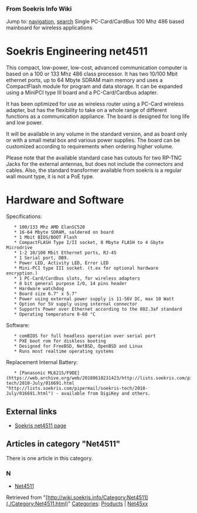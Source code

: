 
### From Soekris Info Wiki



Jump to: [navigation](./Category:Net4511.html#column-one), [search](./Category:Net4511.html#searchInput) 
Single PC-Card/CardBus 100 Mhz 486 based mainboard for wireless applications



#  Soekris Engineering net4511


This compact, low-power, low-cost, advanced communication computer is based on a 100 or 133 Mhz 486 class processor. It has two 10/100 Mbit ethernet ports, up to 64 Mbyte SDRAM main memory and uses a CompactFlash module for program and data storage. It can be expanded using a MiniPCI type III board and a PC-Card/Cardbus adapter. 


It has been optimized for use as wireless router using a PC-Card wireless adapter, but has the flexibility to take on a whole range of different functions as a communication appliance. The board is designed for long life and low power.


It will be available in any volume in the standard version, and as board only or with a small metal box and various power supplies. The board can be customized according to requirements when ordering higher volume.


Please note that the available standard case has cutouts for two RP-TNC Jacks for the external antennas, but does not include the connectors and cables. Also, the standard transformer available from soekris is a regular wall mount type, it is not a PoE type.



#  Hardware and Software


Specifications:




```
   * 100/133 Mhz AMD ElanSC520
   * 16-64 Mbyte SDRAM, soldered on board
   * 1 Mbit BIOS/BOOT Flash
   * CompactFLASH Type I/II socket, 8 Mbyte FLASH to 4 Gbyte Microdrive
   * 1-2 10/100 Mbit Ethernet ports, RJ-45
   * 1 Serial port, DB9.
   * Power LED, Activity LED, Error LED
   * Mini-PCI type III socket. (t.ex for optional hardware encryption.)
   * 1 PC-Card/Cardbus slots, for wireless adapters
   * 8 bit general purpose I/O, 14 pins header
   * Hardware watchdog
   * Board size 6.7" x 5.7"
   * Power using external power supply is 11-56V DC, max 10 Watt
   * Option for 5V supply using internal connector
   * Supports Power over Ethernet according to the 802.3af standard
   * Operating temperature 0-60 °C

```

Software:




```
   * comBIOS for full headless operation over serial port
   * PXE boot rom for diskless booting
   * Designed for FreeBSD, NetBSD, OpenBSD and Linux
   * Runs most realtime operating systems

```

Replacement Internal Battery:




```
   * [Panasonic ML621S/F9DE](https://web.archive.org/web/20180610231423/http://lists.soekris.com/pipermail/soekris-tech/2010-July/016691.html "http://lists.soekris.com/pipermail/soekris-tech/2010-July/016691.html") - available from DigiKey and others.

```

##   External links


* [Soekris net4511 page](https://web.archive.org/web/20180610231423/http://www.soekris.com/net4511.htm "http://www.soekris.com/net4511.htm")




## Articles in category "Net4511"


There is one article in this category.


### N


* [Net4511](https://web.archive.org/web/20180610231423/http://wiki.soekris.info/Net4511 "Net4511")



Retrieved from "[http://wiki.soekris.info/Category:Net4511](./Category:Net4511.html)"
[Categories](https://web.archive.org/web/20180610231423/http://wiki.soekris.info/Special:Categories "Special:Categories"): [Products](https://web.archive.org/web/20180610231423/http://wiki.soekris.info/Category:Products "Category:Products") | [Net45xx](https://web.archive.org/web/20180610231423/http://wiki.soekris.info/index.php?title=Category:Net45xx&action=edit "Category:Net45xx")

 

